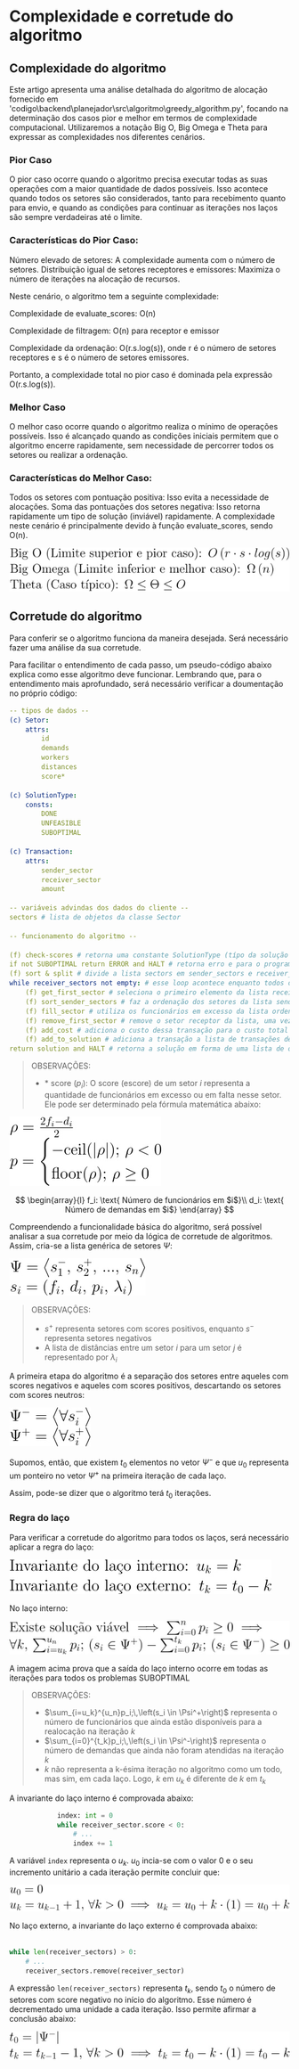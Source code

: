 # Complexidade e corretude do algoritmo

## Complexidade do algoritmo

Este artigo apresenta uma análise detalhada do algoritmo de alocação fornecido em 'codigo\backend\planejador\src\algoritmo\greedy_algorithm.py', focando na determinação dos casos pior e melhor em termos de complexidade computacional. Utilizaremos a notação Big O, Big Omega e Theta para expressar as complexidades nos diferentes cenários.

### Pior Caso
O pior caso ocorre quando o algoritmo precisa executar todas as suas operações com a maior quantidade de dados possíveis. Isso acontece quando todos os setores são considerados, tanto para recebimento quanto para envio, e quando as condições para continuar as iterações nos laços são sempre verdadeiras até o limite.

### Características do Pior Caso:

Número elevado de setores: A complexidade aumenta com o número de setores.
Distribuição igual de setores receptores e emissores: Maximiza o número de iterações na alocação de recursos.

Neste cenário, o algoritmo tem a seguinte complexidade:

Complexidade de evaluate_scores: O(n)

Complexidade de filtragem: O(n) para receptor e emissor

Complexidade da ordenação: O(r.s.log(s)), onde r é o número de setores receptores e s é o número de setores emissores.

Portanto, a complexidade total no pior caso é dominada pela expressão O(r.s.log(s)).

### Melhor Caso
O melhor caso ocorre quando o algoritmo realiza o mínimo de operações possíveis. Isso é alcançado quando as condições iniciais permitem que o algoritmo encerre rapidamente, sem necessidade de percorrer todos os setores ou realizar a ordenação.

### Características do Melhor Caso:

Todos os setores com pontuação positiva: Isso evita a necessidade de alocações.
Soma das pontuações dos setores negativa: Isso retorna rapidamente um tipo de solução (inviável) rapidamente.
A complexidade neste cenário é principalmente devido à função evaluate_scores, sendo O(n).

<img src="img/complexity.jpg"/>

## Corretude do algoritmo 

Para conferir se o algoritmo funciona da maneira desejada. Será necessário fazer uma análise da sua corretude.

Para facilitar o entendimento de cada passo, um pseudo-código abaixo explica como esse algoritmo deve funcionar. Lembrando que, para o entendimento mais aprofundado, será necessário verificar a doumentação no próprio código: 

```yaml
-- tipos de dados -- 
(c) Setor:
    attrs:
        id
        demands
        workers
        distances
        score*
        
(c) SolutionType:
    consts:
        DONE
        UNFEASIBLE
        SUBOPTIMAL
        
(c) Transaction:
    attrs:
        sender_sector
        receiver_sector
        amount

-- variáveis advindas dos dados do cliente --
sectors # lista de objetos da classe Sector 

-- funcionamento do algoritmo -- 

(f) check-scores # retorna uma constante SolutionType (típo da solução do problema proposto pelo cliente)
if not SUBOPTIMAL return ERROR and HALT # retorna erro e para o programa caso o algoritmo não consiga otimizar o problema
(f) sort & split # divide a lista sectors em sender_sectors e receiver_sectors, ou seja, setores com scores positivos e negativos respectivamente
while receiver_sectors not empty: # esse loop acontece enquanto todos os setores não tiverem scores não negativos, ou seja, enquanto ainda existem demandas não atendidas
    (f) get_first_sector # seleciona o primeiro elemento da lista receiver_sectors 
    (f) sort_sender_sectors # faz a ordenação dos setores da lista sender_sectors de forma crescente de acordo com o seu custo de deslocamento para o setor receptor 
    (f) fill_sector # utiliza os funcionários em excesso da lista ordenada sender_sectors até que o score do setor receptor seja nulo e cria um objeto Transaction (transação)
    (f) remove_first_sector # remove o setor receptor da lista, uma vez que o mesmo já atendeu as suas demandas
    (f) add_cost # adiciona o custo dessa transação para o custo total da solução
    (f) add_to_solution # adiciona a transação a lista de transações dessa solução
return solution and HALT # retorna a solução em forma de uma lista de objetos Transaction (transação) e o custo total
```

> OBSERVAÇÕES:
> - \* score ($p_i$): O score (escore) de um setor $i$ representa a quantidade de funcionários em excesso ou em falta nesse setor. Ele pode ser determinado pela fórmula matemática abaixo:

<img src="img/score.jpg"/>

$$
\begin{array}{l}
f_i: \text{ Número de funcionários em $i$}\\
d_i: \text{ Número de demandas em $i$}
\end{array}
$$

Compreendendo a funcionalidade básica do algoritmo, será possível analisar a sua corretude por meio da lógica de corretude de algoritmos. Assim, cria-se a lista genérica de setores $\Psi$:

<img src="img/sets.jpg"/>

> OBSERVAÇÕES:
> - $s^+$ representa setores com scores positivos, enquanto $s^-$ representa setores negativos 
> - A lista de distâncias entre um setor $i$ para um setor $j$ é representado por $\lambda_i$

A primeira etapa do algoritmo é a separação dos setores entre aqueles com scores negativos e aqueles com scores positivos, descartando os setores com scores neutros:

<img src="img/separate-scores.jpg"/>

Supomos, então, que existem $t_0$ elementos no vetor $\Psi^-$ e que $u_0$ representa um ponteiro no vetor $\Psi^+$ na primeira iteração de cada laço.

Assim, pode-se dizer que o algoritmo terá $t_0$ iterações.

### Regra do laço 

Para verificar a corretude do algoritmo para todos os laços, será necessário aplicar a regra do laço:

<img src="img/invariant.jpg"/>

No laço interno:

<img src="img/internal-works.jpg"/>

A imagem acima prova que a saída do laço interno ocorre em todas as iterações para todos os problemas SUBOPTIMAL

> OBSERVAÇÕES:
> - $\sum_{i=u_k}^{u_n}p_i;\,\left(s_i \in \Psi^+\right)$ representa o número de funcionários que ainda estão disponíveis para a realocação na iteração $k$
> - $\sum_{i=0}^{t_k}p_i;\,\left(s_i \in \Psi^-\right)$  representa o número de demandas que ainda não foram atendidas na iteração $k$
> - $k$ não representa a k-ésima iteração no algoritmo como um todo, mas sim, em cada laço. Logo, $k$ em $u_k$ é diferente de $k$ em $t_k$

A invariante do laço interno é comprovada abaixo:

```python
            index: int = 0
            while receiver_sector.score < 0:
                # ...
                index += 1
```

A variável `index` representa o $u_k$. $u_0$ incia-se com o valor $0$ e o seu incremento unitário a cada iteração permite concluir que:

<img src="img/loop_1.jpg"/>

No laço externo, a invariante do laço externo é comprovada abaixo:

```python

while len(receiver_sectors) > 0:
    # ...
    receiver_sectors.remove(receiver_sector)
```

A expressão `len(receiver_sectors)` representa $t_k$, sendo $t_0$ o número de setores com score negativo no início do algoritmo. Esse número é decrementado uma unidade a cada iteração. Isso permite afirmar a conclusão abaixo:

<img src="img/loop_2.jpg"/>

